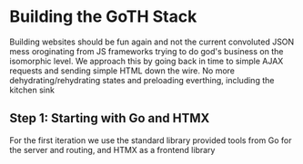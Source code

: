 # Building the GoTH Stack

Building websites should be fun again and not the current convoluted JSON mess oroginating from JS frameworks trying to do god's business on the isomorphic level.
We approach this by going back in time to simple AJAX requests and sending simple HTML down the wire. No more dehydrating/rehydrating states and preloading everthing, including the kitchen sink

## Step 1: Starting with Go and HTMX

For the first iteration we use the standard library provided tools from Go for the server and routing, and HTMX as a frontend library

